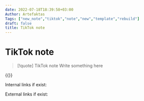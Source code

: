 ```yaml
---
date: 2022-07-18T18:39:58+03:00
Author: Artefaktas
Tags: ["new_note","tiktok","note","new","template","rebuild"]
draft: false
title: TikTok note
---
```


# TikTok note

> [!quote] TikTok note
> Write something here


{{<tiktok tiktoklink="https://www.tiktok.com/@astroospace/video/7060186331674184966?is_from_webapp=1&sender_device=pc&web_id=7116423487334270470">}}


Internal links if exist:

External links if exist:
